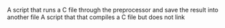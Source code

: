 A script that runs a C file through the preprocessor and save the result into another file
A script that that compiles a C file but does not link 
